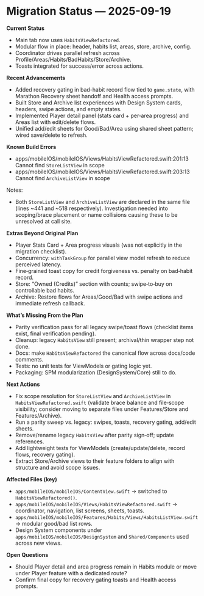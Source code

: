 # Migration Status — 2025-09-19

**Current Status**
- Main tab now uses `HabitsViewRefactored`.
- Modular flow in place: header, habits list, areas, store, archive, config.
- Coordinator drives parallel refresh across Profile/Areas/Habits/BadHabits/Store/Archive.
- Toasts integrated for success/error across actions.

**Recent Advancements**
- Added recovery gating in bad-habit record flow tied to `game.state`, with Marathon Recovery sheet handoff and Health access prompts.
- Built Store and Archive list experiences with Design System cards, headers, swipe actions, and empty states.
- Implemented Player detail panel (stats card + per‑area progress) and Areas list with edit/delete flows.
- Unified add/edit sheets for Good/Bad/Area using shared sheet pattern; wired save/delete to refresh.

**Known Build Errors**
- apps/mobileIOS/mobileIOS/Views/HabitsViewRefactored.swift:201:13 Cannot find `StoreListView` in scope
- apps/mobileIOS/mobileIOS/Views/HabitsViewRefactored.swift:203:13 Cannot find `ArchiveListView` in scope

Notes:
- Both `StoreListView` and `ArchiveListView` are declared in the same file (lines ~441 and ~518 respectively). Investigation needed into scoping/brace placement or name collisions causing these to be unresolved at call site.

**Extras Beyond Original Plan**
- Player Stats Card + Area progress visuals (was not explicitly in the migration checklist).
- Concurrency: `withTaskGroup` for parallel view model refresh to reduce perceived latency.
- Fine‑grained toast copy for credit forgiveness vs. penalty on bad‑habit record.
- Store: “Owned (Credits)” section with counts; swipe‑to‑buy on controllable bad habits.
- Archive: Restore flows for Areas/Good/Bad with swipe actions and immediate refresh callback.

**What’s Missing From the Plan**
- Parity verification pass for all legacy swipe/toast flows (checklist items exist, final verification pending).
- Cleanup: legacy `HabitsView` still present; archival/thin wrapper step not done.
- Docs: make `HabitsViewRefactored` the canonical flow across docs/code comments.
- Tests: no unit tests for ViewModels or gating logic yet.
- Packaging: SPM modularization (DesignSystem/Core) still to do.

**Next Actions**
- Fix scope resolution for `StoreListView` and `ArchiveListView` in `HabitsViewRefactored.swift` (validate brace balance and file‑scope visibility; consider moving to separate files under Features/Store and Features/Archive).
- Run a parity sweep vs. legacy: swipes, toasts, recovery gating, add/edit sheets.
- Remove/rename legacy `HabitsView` after parity sign‑off; update references.
- Add lightweight tests for ViewModels (create/update/delete, record flows, recovery gating).
- Extract Store/Archive views to their feature folders to align with structure and avoid scope issues.

**Affected Files (key)**
- `apps/mobileIOS/mobileIOS/ContentView.swift` → switched to `HabitsViewRefactored()`.
- `apps/mobileIOS/mobileIOS/Views/HabitsViewRefactored.swift` → coordinator, navigation, list screens, sheets, toasts.
- `apps/mobileIOS/mobileIOS/Features/Habits/Views/HabitsListView.swift` → modular good/bad list rows.
- Design System components under `apps/mobileIOS/mobileIOS/DesignSystem` and `Shared/Components` used across new views.

**Open Questions**
- Should Player detail and area progress remain in Habits module or move under Player feature with a dedicated route?
- Confirm final copy for recovery gating toasts and Health access prompts.

